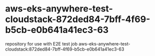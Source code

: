# aws-eks-anywhere-test-cloudstack-872ded84-7bff-4f69-b5cb-e0b641a41ec3-63
repository for use with E2E test job aws-eks-anywhere-test-cloudstack:872ded84-7bff-4f69-b5cb-e0b641a41ec3-63
